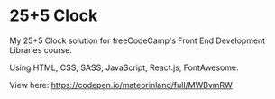 # 25+5 Clock
My 25+5 Clock solution for freeCodeCamp's Front End Development Libraries course.

Using HTML, CSS, SASS, JavaScript, React.js, FontAwesome.

View here: https://codepen.io/mateorinland/full/MWBvmRW
